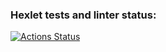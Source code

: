 ### Hexlet tests and linter status:
[![Actions Status](https://github.com/ShushaAlex/qa-engineer-project-84/workflows/hexlet-check/badge.svg)](https://github.com/ShushaAlex/qa-engineer-project-84/actions)